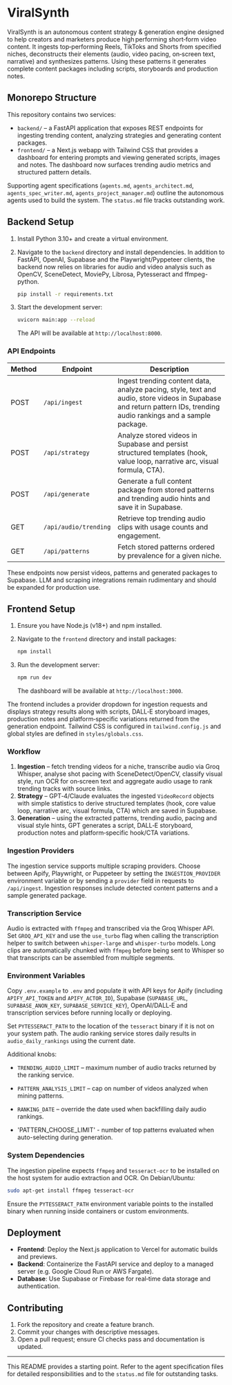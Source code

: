 # ViralSynth

ViralSynth is an autonomous content strategy & generation engine designed to help creators and marketers produce high performing short‑form video content. It ingests top‑performing Reels, TikToks and Shorts from specified niches, deconstructs their elements (audio, video pacing, on‑screen text, narrative) and synthesizes patterns. Using these patterns it generates complete content packages including scripts, storyboards and production notes.

## Monorepo Structure

This repository contains two services:

- `backend/` – a FastAPI application that exposes REST endpoints for ingesting trending content, analyzing strategies and generating content packages.
- `frontend/` – a Next.js webapp with Tailwind CSS that provides a dashboard for entering prompts and viewing generated scripts, images and notes. The dashboard now surfaces trending audio metrics and structured pattern details.

Supporting agent specifications (`agents.md`, `agents_architect.md`, `agents_spec_writer.md`, `agents_project_manager.md`) outline the autonomous agents used to build the system. The `status.md` file tracks outstanding work.

## Backend Setup

1. Install Python 3.10+ and create a virtual environment.
2. Navigate to the `backend` directory and install dependencies. In addition to FastAPI, OpenAI, Supabase and the Playwright/Pyppeteer clients, the backend now relies on libraries for audio and video analysis such as OpenCV, SceneDetect, MoviePy, Librosa, Pytesseract and ffmpeg-python.

   ```bash
   pip install -r requirements.txt
   ```

3. Start the development server:

   ```bash
   uvicorn main:app --reload
   ```

   The API will be available at `http://localhost:8000`.

### API Endpoints

| Method | Endpoint        | Description                          |
|-------|-----------------|--------------------------------------|
| POST  | `/api/ingest`      | Ingest trending content data, analyze pacing, style, text and audio, store videos in Supabase and return pattern IDs, trending audio rankings and a sample package. |
| POST  | `/api/strategy`    | Analyze stored videos in Supabase and persist structured templates (hook, value loop, narrative arc, visual formula, CTA). |
| POST  | `/api/generate`    | Generate a full content package from stored patterns and trending audio hints and save it in Supabase. |
| GET   | `/api/audio/trending` | Retrieve top trending audio clips with usage counts and engagement. |
| GET   | `/api/patterns`       | Fetch stored patterns ordered by prevalence for a given niche. |

These endpoints now persist videos, patterns and generated packages to Supabase. LLM and scraping integrations remain rudimentary and should be expanded for production use.

## Frontend Setup

1. Ensure you have Node.js (v18+) and npm installed.
2. Navigate to the `frontend` directory and install packages:

   ```bash
   npm install
   ```

3. Run the development server:

   ```bash
   npm run dev
   ```

   The dashboard will be available at `http://localhost:3000`.

The frontend includes a provider dropdown for ingestion requests and displays strategy results along with scripts, DALL‑E storyboard images, production notes and platform‑specific variations returned from the generation endpoint. Tailwind CSS is configured in `tailwind.config.js` and global styles are defined in `styles/globals.css`.

### Workflow

1. **Ingestion** – fetch trending videos for a niche, transcribe audio via Groq Whisper, analyse shot pacing with SceneDetect/OpenCV, classify visual style, run OCR for on‑screen text and aggregate audio usage to rank trending tracks with source links.
2. **Strategy** – GPT‑4/Claude evaluates the ingested `VideoRecord` objects with simple statistics to derive structured templates (hook, core value loop, narrative arc, visual formula, CTA) which are saved in Supabase.
3. **Generation** – using the extracted patterns, trending audio, pacing and visual style hints, GPT generates a script, DALL‑E storyboard, production notes and platform‑specific hook/CTA variations.

### Ingestion Providers

The ingestion service supports multiple scraping providers. Choose between Apify, Playwright, or Puppeteer by setting the `INGESTION_PROVIDER` environment variable or by sending a `provider` field in requests to `/api/ingest`. Ingestion responses include detected content patterns and a sample generated package.

### Transcription Service

Audio is extracted with `ffmpeg` and transcribed via the Groq Whisper API. Set `GROQ_API_KEY` and use the `use_turbo` flag when calling the transcription helper to switch between `whisper-large` and `whisper-turbo` models. Long clips are automatically chunked with `ffmpeg` before being sent to Whisper so that transcripts can be assembled from multiple segments.

### Environment Variables

Copy `.env.example` to `.env` and populate it with API keys for Apify (including `APIFY_API_TOKEN` and `APIFY_ACTOR_ID`), Supabase (`SUPABASE_URL`, `SUPABASE_ANON_KEY`, `SUPABASE_SERVICE_KEY`), OpenAI/DALL‑E and transcription services before running locally or deploying.

Set `PYTESSERACT_PATH` to the location of the `tesseract` binary if it is not on your system path. The audio ranking service stores daily results in `audio_daily_rankings` using the current date.

Additional knobs:

- `TRENDING_AUDIO_LIMIT` – maximum number of audio tracks returned by the ranking service.
- `PATTERN_ANALYSIS_LIMIT` – cap on number of videos analyzed when mining patterns.
- `RANKING_DATE` – override the date used when backfilling daily audio rankings.

- 'PATTERN_CHOOSE_LIMIT' - number of top patterns evaluated when auto-selecting during generation.
### System Dependencies

The ingestion pipeline expects `ffmpeg` and `tesseract-ocr` to be installed on the host system for audio extraction and OCR. On Debian/Ubuntu:

```bash
sudo apt-get install ffmpeg tesseract-ocr
```

Ensure the `PYTESSERACT_PATH` environment variable points to the installed binary when running inside containers or custom environments.

## Deployment

- **Frontend**: Deploy the Next.js application to Vercel for automatic builds and previews.
- **Backend**: Containerize the FastAPI service and deploy to a managed server (e.g. Google Cloud Run or AWS Fargate).
- **Database**: Use Supabase or Firebase for real‑time data storage and authentication.

## Contributing

1. Fork the repository and create a feature branch.
2. Commit your changes with descriptive messages.
3. Open a pull request; ensure CI checks pass and documentation is updated.

---

This README provides a starting point. Refer to the agent specification files for detailed responsibilities and to the `status.md` file for outstanding tasks.
